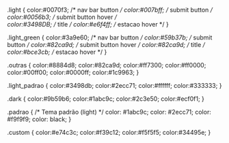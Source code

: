 .light {
  color:#0070f3; /* nav bar button */
  color:#007bff; /* submit button */
  color:#0056b3; /* submit button hover */  
  color:#3498DB; /* title */
  color:#e6f4ff; /* estacao hover */
}

.light_green {
  color:#3a9e60; /* nav bar button */
  color:#59b37b; /* submit button */
  color:#82ca9d; /* submit button hover */
  color:#82ca9d; /* title */
  color:#bce3cb; /* estacao hover */
}

.outras {
  color:#8884d8;
  color:#82ca9d;
  color:#ff7300;
  color:#ff0000;
  color:#00ff00;
  color:#0000ff;
  color:#1c9963;
}

.light_padrao {
  color:#3498db;
  color:#2ecc71;
  color:#ffffff;
  color:#333333;
}

.dark {
  color:#9b59b6;
  color:#1abc9c;
  color:#2c3e50;
  color:#ecf0f1;
}

.padrao {
  /* Tema padrão (light) */
  color: #1abc9c;
  color: #2ecc71;
  color: #f9f9f9;
  color: black;
}

.custom {
  color:#e74c3c;
  color:#f39c12;
  color:#f5f5f5;
  color:#34495e;
}
